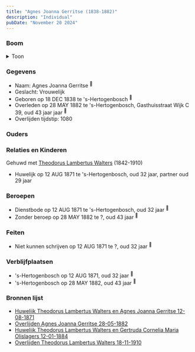 ```yaml
---
title: "Agnes Joanna Gerritse (1838-1882)"
description: "Individual"
pubDate: "November 20 2024"
---
```


### Boom
<details><summary>Toon</summary>

![test](https://www.plantuml.com/plantuml/svg/XP9DQm8n48Rl-HM37Zm9ksxh5o9-L6sbjJreIq-ItKntWzb4CX5PnF_U-84LAkqfmyoyypupf4UEMxV95QELr6jkUGunJrQfDHijXaOP2yvoJRw4sh5C2eH4saJXASPyxGh8CO_HqYb53YqQLwoHNKrD52U27GE0WR42xJoJoKeZKQUJSwcxNOZOdh4Al1sjYB6JfDHFVHTC3TUQmmIjbOwm19pWAGZ2i0wN0UNnO1ID8k-o-vAen1uwxPZ7nJ8spYbiTo5imiDew9-e2HMgFg9r9aKT6qgoAn6jDaejkHRBn1gYs7W2hwuruQN_wTNDsc_r_W8ypz08OpS4p_nm5-UZ3wxyMUY27JG0ogDeV3yU_85RgyDqCVE6TpSC_yNroyvUto5iXS4jt3Djfxr58QHE3ueQz1SJBso4Hz9n40HH2yfAffahK2cpzRHxTZvyjNhkOEULVXAiXrhuV_KD)
</details>

### Gegevens
- Naam: Agnes Joanna Gerritse <sup><a href="../s00153/" style="text-decoration:none" title="Huwelijk Theodorus Lambertus Walters en Agnes Joanna Gerritse 12-08-1871">:link:</a></sup>
- Geslacht: Vrouwelijk
- Geboren op 18 DEC 1838 te 's-Hertogenbosch <sup><a href="../s00153/" style="text-decoration:none" title="Huwelijk Theodorus Lambertus Walters en Agnes Joanna Gerritse 12-08-1871">:link:</a></sup>
- Overleden op 28 MAY 1882 te 's-Hertogenbosch, Gasthuisstraat Wijk C 39, oud 43 jaar jaar <sup><a href="../s00155/" style="text-decoration:none" title="Overlijden Agnes Joanna Gerritse 28-05-1882">:link:</a></sup>
- Overlijden tijdstip: 1080

### Ouders

### Relaties en Kinderen

Gehuwd met [Theodorus Lambertus Walters](../i00107/) (1842-1910) 
- Huwelijk op 12 AUG 1871 te 's-Hertogenbosch, oud 32 jaar, partner oud 29 jaar 

### Beroepen
- Dienstbode op 12 AUG 1871 te 's-Hertogenbosch, oud 32 jaar <sup><a href="../s00153/" style="text-decoration:none" title="Huwelijk Theodorus Lambertus Walters en Agnes Joanna Gerritse 12-08-1871">:link:</a></sup>
- Zonder beroep op 28 MAY 1882 te ?, oud 43 jaar <sup><a href="../s00155/" style="text-decoration:none" title="Overlijden Agnes Joanna Gerritse 28-05-1882">:link:</a></sup>

### Feiten
- Niet kunnen schrijven op 12 AUG 1871 te ?, oud 32 jaar <sup><a href="../s00153/" style="text-decoration:none" title="Huwelijk Theodorus Lambertus Walters en Agnes Joanna Gerritse 12-08-1871">:link:</a></sup>

### Verblijfplaatsen
- 's-Hertogenbosch  op 12 AUG 1871, oud 32 jaar  <sup><a href="../s00153/" style="text-decoration:none" title="Huwelijk Theodorus Lambertus Walters en Agnes Joanna Gerritse 12-08-1871">:link:</a></sup>
- 's-Hertogenbosch  op 28 MAY 1882, oud 43 jaar  <sup><a href="../s00155/" style="text-decoration:none" title="Overlijden Agnes Joanna Gerritse 28-05-1882">:link:</a></sup>

### Bronnen lijst
- [Huwelijk Theodorus Lambertus Walters en Agnes Joanna Gerritse 12-08-1871](../s00153/)
- [Overlijden Agnes Joanna Gerritse 28-05-1882](../s00155/)
- [Huwelijk Theodorus Lambertus Walters en Gertruda Cornelia Maria Olislagers 12-01-1884](../s00157/)
- [Overlijden Theodorus Lambertus Walters 18-11-1910](../s00160/)